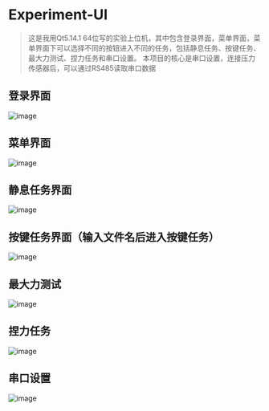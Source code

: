 # Experiment-UI

>这是我用Qt5.14.1 64位写的实验上位机，其中包含登录界面，菜单界面，菜单界面下可以选择不同的按钮进入不同的任务，包括静息任务、按键任务、最大力测试、捏力任务和串口设置。
>本项目的核心是串口设置，连接压力传感器后，可以通过RS485读取串口数据

## 登录界面
![image](https://user-images.githubusercontent.com/120175594/221792957-7aa4b51e-5133-4f78-bf81-153f6f672aca.png)

## 菜单界面
![image](https://user-images.githubusercontent.com/120175594/221793071-bd33cd1f-1486-415e-a425-835f2335809a.png)

## 静息任务界面
![image](https://user-images.githubusercontent.com/120175594/221793837-b63de7f0-d994-45e0-8ec3-b86941fd5d9e.png)

## 按键任务界面（输入文件名后进入按键任务）
![image](https://user-images.githubusercontent.com/120175594/221793974-261dcfe0-ba00-4227-a16a-c88e8270bd27.png)

## 最大力测试
![image](https://user-images.githubusercontent.com/120175594/221794125-4d8cb92d-8aa9-45e3-b65f-6c17e53a764e.png)

## 捏力任务
![image](https://user-images.githubusercontent.com/120175594/221794187-db760edd-1dd0-4630-92bd-db871aa3ef3d.png)

## 串口设置
![image](https://user-images.githubusercontent.com/120175594/221794243-54b01669-7edd-482e-abb4-740468775f5e.png)

